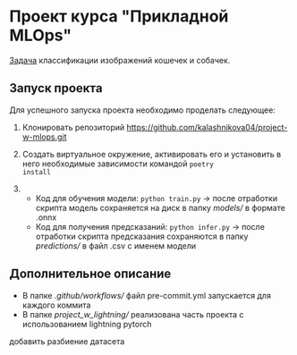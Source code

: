 # Проект курса "Прикладной MLOps"
[Задача](https://github.com/girafe-ai/ml-course/blob/2020_spring/week0_12_CNN/week12_cnn_seminar.ipynb) классификации изображений кошечек и собачек.

## Запуск проекта
Для успешного запуска проекта необходимо проделать следующее:

1. Клонировать репозиторий https://github.com/kalashnikova04/project-w-mlops.git

2. Создать виртуальное окружение, активировать его и установить в него необходимые зависимости командой <code>poetry install</code>

3. - Код для обучения модели: <code>python train.py</code> -> после отработки скрипта модель сохраняется на диск в папку *models/* в формате .onnx
    - Код для получения предсказаний: <code>python infer.py</code> -> после отработки скрипта предсказания сохраняются в папку *predictions/* в файл .csv с именем модели

## Дополнительное описание
- В папке *.github/workflows/* файл pre-commit.yml запускается для каждого коммита
- В папке *project_w_lightning/* реализована часть проекта с использованием lightning pytorch






добавить разбиение датасета
